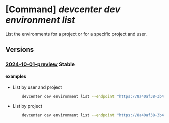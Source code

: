 # [Command] _devcenter dev environment list_

List the environments for a project or for a specific project and user.

## Versions

### [2024-10-01-preview](/Resources/data-plane/microsoft.devcenter/L3Byb2plY3RzL3t9L2Vudmlyb25tZW50cw==/2024-10-01-preview.xml) **Stable**

<!-- data-plane:microsoft.devcenter /projects/{}/environments 2024-10-01-preview -->
<!-- data-plane:microsoft.devcenter /projects/{}/users/{}/environments 2024-10-01-preview -->

#### examples

- List by user and project
    ```bash
        devcenter dev environment list --endpoint "https://8a40af38-3b4c-4672-a6a4-5e964b1870ed-contosodevcenter.centralus.devcenter.azure.com/" --project-name "DevProject" --user-id "00000000-0000-0000-0000-000000000000"
    ```

- List by project
    ```bash
        devcenter dev environment list --endpoint "https://8a40af38-3b4c-4672-a6a4-5e964b1870ed-contosodevcenter.centralus.devcenter.azure.com/" --project-name "DevProject"
    ```

